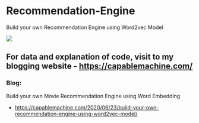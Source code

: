 # Recommendation-Engine
Build your own Recommendation Engine using Word2vec Model

<img
src = "https://i2.wp.com/capablemachine.com/wp-content/uploads/2020/05/image-109.png?w=750&ssl=1" />

## For data and explanation of code, visit to my blogging website - https://capablemachine.com/

### Blog: 
Build your own Movie Recommendation Engine using Word Embedding
- https://capablemachine.com/2020/06/23/build-your-own-recommendation-engine-using-word2vec-model/
